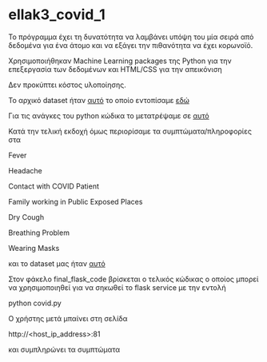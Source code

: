 # ellak3_covid_1

Το πρόγραμμα έχει τη δυνατότητα να λαμβάνει υπόψη του μία σειρά από δεδομένα για ένα άτομο και να εξάγει την πιθανότητα να έχει κορωνοϊό.

Χρησιμοποιήθηκαν Machine Learning packages της Python για την επεξεργασία των δεδομένων και HTML/CSS για την απεικόνιση

Δεν προκύπτει κόστος υλοποίησης.

Το αρχικό dataset ήταν [αυτό](https://github.com/ezeakis/ellak3_covid_python_html/blob/main/Covid%20Dataset.csv) το οποίο εντοπίσαμε [εδώ](https://www.kaggle.com/hemanthhari/symptoms-and-covid-presence)

Για τις ανάγκες του python κώδικα το μετατρέψαμε σε [αυτό](https://github.com/ezeakis/ellak3_covid_python_html/blob/main/Covid-Dataset-with-numbers.csv)

Κατά την τελική εκδοχή όμως περιορίσαμε τα συμπτώματα/πληροφορίες στα

Fever

Headache

Contact with COVID Patient

Family working in Public Exposed Places

Dry Cough

Breathing Problem

Wearing Masks 

και το dataset μας ήταν [αυτό](https://github.com/ezeakis/ellak3_covid_python_html/blob/main/Covid-Dataset-with-numbers-and-restricted-columns.csv)

Στον φάκελο final_flask_code βρίσκεται ο τελικός κώδικας ο οποίος μπορεί να χρησιμοποιηθεί για να σηκωθεί το flask service με την εντολή

python covid.py

Ο χρήστης μετά μπαίνει στη σελίδα

http://<host_ip_address>:81

και συμπληρώνει τα συμπτώματα
